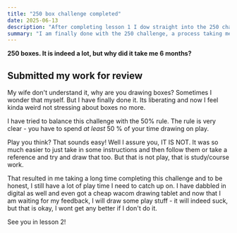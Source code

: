 ```yaml
---
title: "250 box challenge completed"
date: 2025-06-13
description: "After completing lesson 1 I dow straight into the 250 challenge, after 6 months its finally completed."
summary: "I am finally done with the 250 challenge, a process taking me 6 months to complete."
---
```


**250 boxes. It is indeed a lot, but why did it take me 6 months?**

## Submitted my work for review

My wife don't understand it, why are you drawing boxes? Sometimes I wonder that myself. But I have finally done it. Its liberating and now I feel kinda weird not stressing about boxes no more.

I have tried to balance this challenge with the 50% rule. The rule is very clear - you have to spend *at least* 50 % of your time drawing on play. 

Play you think? That sounds easy! Well I assure you, IT IS NOT. It was so much easier to just take in some instructions and then follow them or take a reference and try and draw that too. But that is not play, that is study/course work. 

That resulted in me taking a long time completing this challenge and to be honest, I still have a lot of play time I need to catch up on. I have dabbled in digital as well and even got a cheap wacom drawing tablet and now that I am waiting for my feedback, I will draw some play stuff - it will indeed suck, but that is okay, I wont get any better if I don't do it.

See you in lesson 2!

